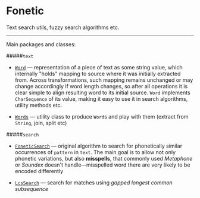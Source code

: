# Fonetic

Text search utils, fuzzy search algorithms etc.

----------------------

Main packages and classes:

#####`text`

- [`Word`](src/main/java/ru/iitdgroup/lingutil/text/Word.java) — representation of a piece of text as some string 
value, which internally "holds" mapping to source where it was
initially extracted from. Across transformations, such mapping 
remains unchanged or may change accordingly if word length changes, 
so after all operations it is clear simple to align resulting 
word to its initial source. `Word` implements `CharSequence` 
of its value, making it easy to use it in search algorithms, 
utility methods etc.

- [`Words`](src/main/java/ru/iitdgroup/lingutil/text/Words.java) — utility class to produce `Word`s and play with them 
(extract from `String`, join, split etc)

#####`search`

- [`FoneticSearch`](src/main/java/ru/iitdgroup/lingutil/search/FoneticSearch.java) — original algorithm to search
for phonetically similar occurrences of `pattern` in `text`. The
main goal is to allow not only phonetic variations, but also 
**misspells**, that commonly used *Metaphone* or *Soundex* 
doesn't handle—misspelled word there are very likely to be 
encoded differently

- [`LcsSearch`](src/main/java/ru/iitdgroup/lingutil/search/LcsSearch.java) — search for matches using *gapped longest common
subsequence*
